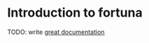 # Introduction to fortuna

TODO: write [great documentation](http://jacobian.org/writing/great-documentation/what-to-write/)
